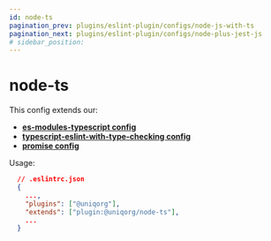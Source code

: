 ```yaml
---
id: node-ts
pagination_prev: plugins/eslint-plugin/configs/node-js-with-ts
pagination_next: plugins/eslint-plugin/configs/node-plus-jest-js
# sidebar_position: 
---
```


# node-ts

This config extends our:
 -  **[es-modules-typescript config](plugins/eslint-plugin/configs/esm-typescript)**
-  **[typescript-eslint-with-type-checking config](plugins/eslint-plugin/configs/typescript-eslint-with-type-checking)**
-  **[promise config](plugins/eslint-plugin/configs/promise)**


Usage:

```json
  // .eslintrc.json
  {
    ...,
    "plugins": ["@uniqorg"],
    "extends": ["plugin:@uniqorg/node-ts"],
    ...
  }
```

